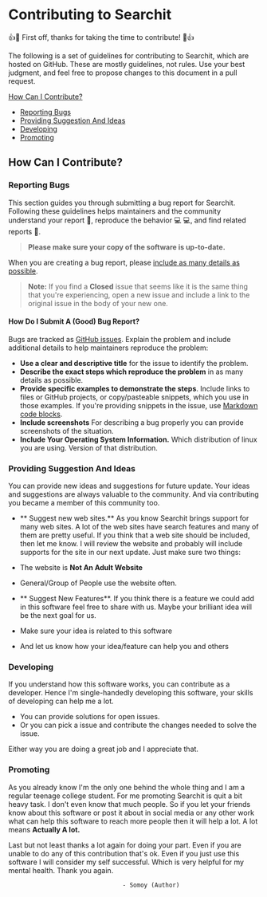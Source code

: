 # Contributing to Searchit

:+1::tada: First off, thanks for taking the time to contribute! :tada::+1:

The following is a set of guidelines for contributing to Searchit, which are hosted on GitHub. These are mostly guidelines, not rules. Use your best judgment, and feel free to propose changes to this document in a pull request.


[How Can I Contribute?](#how-can-i-contribute)
  * [Reporting Bugs](#reporting-bugs)
  * [Providing Suggestion And Ideas](#providing-suggestion-and-ideas)
  * [Developing](#developing)
  * [Promoting](#promoting)


 ## How Can I Contribute?

### Reporting Bugs

This section guides you through submitting a bug report for Searchit. Following these guidelines helps maintainers and the community understand your report :pencil:, reproduce the behavior :computer: :computer:, and find related reports :mag_right:.

> **Please make sure your copy of the software is up-to-date.**

When you are creating a bug report, please [include as many details as possible](#how-do-i-submit-a-good-bug-report).

> **Note:** If you find a **Closed** issue that seems like it is the same thing that you're experiencing, open a new issue and include a link to the original issue in the body of your new one.


#### How Do I Submit A (Good) Bug Report?

Bugs are tracked as [GitHub issues](https://guides.github.com/features/issues/).
Explain the problem and include additional details to help maintainers reproduce the problem:

* **Use a clear and descriptive title** for the issue to identify the problem.
* **Describe the exact steps which reproduce the problem** in as many details as possible.
* **Provide specific examples to demonstrate the steps**. Include links to files or GitHub projects, or copy/pasteable snippets, which you use in those examples. If you're providing snippets in the issue, use [Markdown code blocks](https://help.github.com/articles/markdown-basics/#multiple-lines).
* **Include screenshots** For describing a bug properly you can provide screenshots of the situation.
* **Include Your Operating System Information.** Which distribution of linux you are using. Version of that distribution.

### Providing Suggestion And Ideas

You can provide new ideas and suggestions for future update.
Your ideas and suggestions are always valuable to the community. And via contributing you became a member of this community too.

* ** Suggest new web sites.** As you know Searchit brings support for many web sites. A lot of the web sites have search features and many of them are pretty useful. If you think that a web site should be included, then let me know. I will review the website and probably will include supports for the site in our next update. Just make sure two things:
 * The website is **Not An Adult Website**
 * General/Group of People use the website often.


* ** Suggest New Features**. If you think there is a feature we could add in this software feel free to share with us. Maybe your brilliant idea will be the next goal for us.
 * Make sure your idea is related to this software
 * And let us know how your idea/feature can help you and others

### Developing

If you understand how this software works, you can contribute as a developer. Hence I'm single-handedly developing this software, your skills of developing can help me a lot.
 * You can provide solutions for open issues.
 * Or you can pick a issue and contribute the changes needed to solve the issue.

Either way you are doing a great job and I appreciate that.

### Promoting

As you already know I'm the only one behind the whole thing and I am a regular teenage college student. For me promoting Searchit is quit a bit heavy task. I don't even know that much people. So if you let your friends know about this software or post it about in social media or any other work what can help this software to reach more people then it will help a lot. A lot means **Actually A lot.**


Last but not least thanks a lot again for doing your part. Even if you are unable to do any of this contribution that's ok. Even if you just use this software I will consider my self successful. Which is very helpful for my mental health. Thank you again.

                                    - Somoy (Author)
